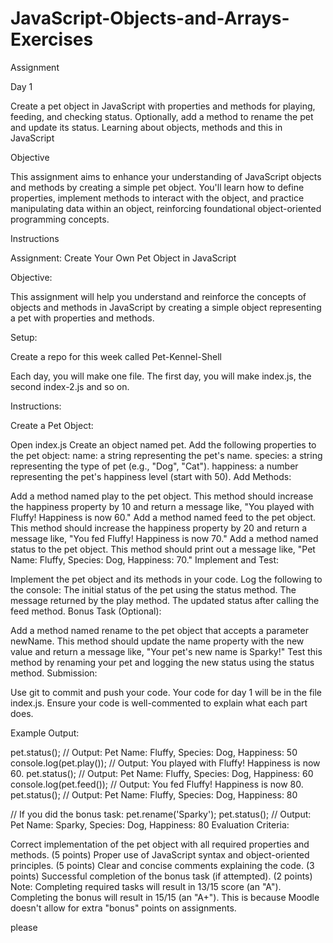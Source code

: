 # JavaScript-Objects-and-Arrays-Exercises

Assignment

Day 1

Create a pet object in JavaScript with properties and methods for playing, feeding, and checking status. Optionally, add a method to rename the pet and update its status.
Learning about objects, methods and this in JavaScript

Objective

This assignment aims to enhance your understanding of JavaScript objects and methods by creating a simple pet object. You'll learn how to define properties, implement methods to interact with the object, and practice manipulating data within an object, reinforcing foundational object-oriented programming concepts.

Instructions

Assignment: Create Your Own Pet Object in JavaScript

Objective:

This assignment will help you understand and reinforce the concepts of objects and methods in JavaScript by creating a simple object representing a pet with properties and methods.

Setup:

Create a repo for this week called Pet-Kennel-Shell

Each day, you will make one file. The first day, you will make index.js, the second index-2.js and so on.

Instructions:

Create a Pet Object:

Open index.js
Create an object named pet.
Add the following properties to the pet object:
name: a string representing the pet's name.
species: a string representing the type of pet (e.g., "Dog", "Cat").
happiness: a number representing the pet's happiness level (start with 50).
Add Methods:

Add a method named play to the pet object. This method should increase the happiness property by 10 and return a message like, "You played with Fluffy! Happiness is now 60."
Add a method named feed to the pet object. This method should increase the happiness property by 20 and return a message like, "You fed Fluffy! Happiness is now 70."
Add a method named status to the pet object. This method should print out a message like, "Pet Name: Fluffy, Species: Dog, Happiness: 70."
Implement and Test:

Implement the pet object and its methods in your code.
Log the following to the console:
The initial status of the pet using the status method.
The message returned by the play method.
The updated status after calling the feed method.
Bonus Task (Optional):

Add a method named rename to the pet object that accepts a parameter newName. This method should update the name property with the new value and return a message like, "Your pet's new name is Sparky!"
Test this method by renaming your pet and logging the new status using the status method.
Submission:

Use git to commit and push your code. Your code for day 1 will be in the file index.js. Ensure your code is well-commented to explain what each part does.

Example Output:

pet.status(); // Output: Pet Name: Fluffy, Species: Dog, Happiness: 50
console.log(pet.play()); // Output: You played with Fluffy! Happiness is now 60.
pet.status(); // Output: Pet Name: Fluffy, Species: Dog, Happiness: 60
console.log(pet.feed()); // Output: You fed Fluffy! Happiness is now 80.
pet.status(); // Output: Pet Name: Fluffy, Species: Dog, Happiness: 80

// If you did the bonus task:
pet.rename('Sparky');
pet.status(); // Output: Pet Name: Sparky, Species: Dog, Happiness: 80
Evaluation Criteria:

Correct implementation of the pet object with all required properties and methods. (5 points)
Proper use of JavaScript syntax and object-oriented principles. (5 points)
Clear and concise comments explaining the code. (3 points)
Successful completion of the bonus task (if attempted). (2 points)
Note: Completing required tasks will result in 13/15 score (an "A"). Completing the bonus will result in 15/15 (an "A+"). This is because Moodle doesn't allow for extra "bonus" points on assignments.

please